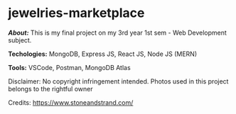 # jewelries-marketplace

***About:***
This is my final project on my 3rd year 1st sem - Web Development subject.

**Techologies:** MongoDB, Express JS, React JS, Node JS (MERN)

**Tools:** VSCode, Postman, MongoDB Atlas

Disclaimer:
No copyright infringement intended. Photos used in this project belongs to the rightful owner

Credits: https://www.stoneandstrand.com/

